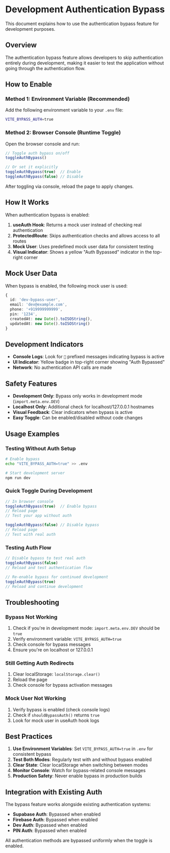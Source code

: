 # Development Authentication Bypass

This document explains how to use the authentication bypass feature for development purposes.

## Overview

The authentication bypass feature allows developers to skip authentication entirely during development, making it easier to test the application without going through the authentication flow.

## How to Enable

### Method 1: Environment Variable (Recommended)

Add the following environment variable to your `.env` file:

```bash
VITE_BYPASS_AUTH=true
```

### Method 2: Browser Console (Runtime Toggle)

Open the browser console and run:

```javascript
// Toggle auth bypass on/off
toggleAuthBypass()

// Or set it explicitly
toggleAuthBypass(true)  // Enable
toggleAuthBypass(false) // Disable
```

After toggling via console, reload the page to apply changes.

## How It Works

When authentication bypass is enabled:

1. **useAuth Hook**: Returns a mock user instead of checking real authentication
2. **ProtectedRoute**: Skips authentication checks and allows access to all routes
3. **Mock User**: Uses predefined mock user data for consistent testing
4. **Visual Indicator**: Shows a yellow "Auth Bypassed" indicator in the top-right corner

## Mock User Data

When bypass is enabled, the following mock user is used:

```typescript
{
  id: 'dev-bypass-user',
  email: 'dev@example.com',
  phone: '+919999999999',
  pin: '1234',
  createdAt: new Date().toISOString(),
  updatedAt: new Date().toISOString()
}
```

## Development Indicators

- **Console Logs**: Look for `🔧` prefixed messages indicating bypass is active
- **UI Indicator**: Yellow badge in top-right corner showing "Auth Bypassed"
- **Network**: No authentication API calls are made

## Safety Features

- **Development Only**: Bypass only works in development mode (`import.meta.env.DEV`)
- **Localhost Only**: Additional check for localhost/127.0.0.1 hostnames
- **Visual Feedback**: Clear indicators when bypass is active
- **Easy Toggle**: Can be enabled/disabled without code changes

## Usage Examples

### Testing Without Auth Setup

```bash
# Enable bypass
echo "VITE_BYPASS_AUTH=true" >> .env

# Start development server
npm run dev
```

### Quick Toggle During Development

```javascript
// In browser console
toggleAuthBypass(true)  // Enable bypass
// Reload page
// Test your app without auth

toggleAuthBypass(false) // Disable bypass  
// Reload page
// Test with real auth
```

### Testing Auth Flow

```javascript
// Disable bypass to test real auth
toggleAuthBypass(false)
// Reload and test authentication flow

// Re-enable bypass for continued development
toggleAuthBypass(true)
// Reload and continue development
```

## Troubleshooting

### Bypass Not Working

1. Check if you're in development mode: `import.meta.env.DEV` should be `true`
2. Verify environment variable: `VITE_BYPASS_AUTH=true`
3. Check console for bypass messages
4. Ensure you're on localhost or 127.0.0.1

### Still Getting Auth Redirects

1. Clear localStorage: `localStorage.clear()`
2. Reload the page
3. Check console for bypass activation messages

### Mock User Not Working

1. Verify bypass is enabled (check console logs)
2. Check if `shouldBypassAuth()` returns `true`
3. Look for mock user in useAuth hook logs

## Best Practices

1. **Use Environment Variables**: Set `VITE_BYPASS_AUTH=true` in `.env` for consistent bypass
2. **Test Both Modes**: Regularly test with and without bypass enabled
3. **Clear State**: Clear localStorage when switching between modes
4. **Monitor Console**: Watch for bypass-related console messages
5. **Production Safety**: Never enable bypass in production builds

## Integration with Existing Auth

The bypass feature works alongside existing authentication systems:

- **Supabase Auth**: Bypassed when enabled
- **Firebase Auth**: Bypassed when enabled  
- **Dev Auth**: Bypassed when enabled
- **PIN Auth**: Bypassed when enabled

All authentication methods are bypassed uniformly when the toggle is enabled.
